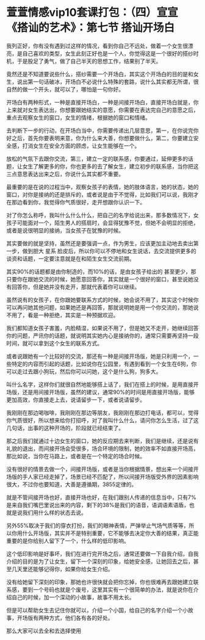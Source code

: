 # 萱萱情感vip10套课打包：（四）宣宣《搭讪的艺术》：第七节  搭讪开场白

我列正好，你有没有遇到过这样的情况，看到你自己不远处，做着一个女生很漂亮，是自己喜欢的类型，女生此刻正好也是一个人，你觉得这是一个很好的搭纱时机，于是股足了勇气，做了自己半天的思想工作，结果别了半天。

竟然还是不知道要说些什么，搭纱需要一个开场白，其实这个开场白的目的是和女生，说出第一句话破冰，开场白不必说什么特殊的套路，说什么其实都无所谓，很自然的做一个开头，就可以了，哪怕是一句你好。

开场白有两种形式，一种是直接开场白，一种是间接开场白，直接开场白就是，你上来就对女生表达出，你想要跟她结实的意愿，你需要在表达完自己的意愿之后，重点去观察女生的窗口，女生的情绪，根据她的窗口和情绪。

去判断下一步的行动，在开场白当中，你需要传递出几层意思，第一，在你说完你好之后，首先你要表明来意，你为什么来大善，你想要做什么，第二，你要建立安全感，打消女生在安全方面的顾虑，让女生能够在一个。

放松的气氛下去跟你交流，第三，建立一定的联系感，你要通过，延伸更多的话题，让女生了解更多的你，你也更多的去了解女生，建立初步的联系感，当你把这三点意思表达出来之后，你说什么其实都不重要。

最重要的是在说的过程当中，观察女孩子的表情，她的肢体语言，她的状态，她的窗口，对你是接纳的还是排斥的，或者说是由于不觉得，比如我们可以说，我刚才在那边看到你，我觉得你气质很好，走开想跟你认识一下。

对了你怎么称呼，我叫什么什么什么，把自己的名字给说出来，那多数情况下，女孩子可能面对一个，陌生男人的搭扇时，会显得犹豫不觉，但她不会明显的拒绝，或者是说很明显的接纳，当女孩子在犹豫的时候。

其实要做的就是坚持，虽然还是要强调一点，作为男生，应该更加主动地去卖出第一步，做到胆大 星系 脸皮后，所以你可以不停地和女生说话，去交流提供更多的谈资和话题，一定要注意就是在和陌生女生交流前期。

其实90%的话题都是由你制造的，而10%的话，是由女孩子给出的 甚至更少，那只要你在跟她交流的时候，她愿意回答你，其实就是一个很好的窗口，甚至说她没有回答你，但是她并没有走开，那就代表着你可以继续。

虽然说有的女孩子，在你跟她要联系方式的时候，她会说不用了，其实这个时候你可以再问她其他问题，如果她还是再回答，那就说明她是用一个你交流的，那她说不用了，看是一种拒绝，其实是一种预据欢迎。

我们都知道女孩子害羞，内脸精湿，如果说不用了，但是她又不走开，她继续回答你的问题，严讯你的话题，就说明其实她内心是接纳你的，通常只需要再坚持一段时间，就可以拿到这个女生的联系方式。

或者说跟她有一个比较好的交流，那还有一种是间接开场版，她是只利用一个，一些特定的内容而引起的话题，比如说你在公园里，有遇到看到一个女生在6狗，你可以走过去跟小狗玩，然后你可以问她，这个是什么狗，狗多大。

叫什么名字，这样你们就很自然地能够搭上话了，我们在搭上的时候，是用直接开场版，还是用间接开场版，虽然的建议，通常90%的时间是用直接开场版，能够更加高效，你直接走上去，说请留步一下，或者说请留步。

我刚刚在那边喝咖啡，我刚刚在那边等朋友，我刚刚在那边打电话，都可以，觉得你气质很好，所以想来给你打招呼，对了我叫什么什么，请问你怎么生活，过了这几句话，出事的这种开场的，阶段就已经结束了。

那之后我们就通过十边女生的窗口，她的反应期去来判断，我们是继续，还是说有礼貌的退出，而间接开场会受很多，场合环境的限制，她的效率不如直接开场高，那比如说，当你在马路上，或者是在一个特定的场合时候。

没有很好的情景去做一个，间接开场版，或者是当你根据情景，想出来一个间接开场版的手人家已经走掉了，场景已经不匹配了，所以间接开场版受外界的因素影响很大，不过你也要知道，大善是遵循期，3855定律的。

就是不管间接开场也好，直接开场也好，在我们跟别人传递的信息当中，只有7%是来自我们嘴巴里说出来的内容，剩下的38%是我们的语音，语调语素语盾，也就是说我们用什么样的状态去说。

另外55%取决于我们的穿衣打扮，我们的眼神表情，严弹举止气场气质等等，所以你用什么开场版，其实并不是特别重要，它不能够去决定你大善的结果，真正能重要的是你给别人留下了一个，什么样的低印影响。

这个低印影响是好事坏，我们在进行完开场之后，通常还要做一下自我介绍，自我介绍的目的是为了让女生，留下一个深刻的印象，给她安全感，让她回去之后，甚至几天里还能够记得你，如果你给女生介绍。

没有给她留下深刻的印象，那她也许很快就会把你忘掉，你也很难再去跟她建立联系感，要到一个号码也就是个废号，这里其实有一个很简单的办法，就是说你在介绍自己的时候，加一个深动的小故事，故事不用太长。

但是可以帮助女生去记住你就可以，介绍一个小国，给自己的名字介绍一个小故事，开场版有两种方式，他们各有各的好处。

那么大家可以去全和去选择使用